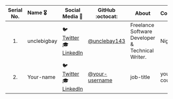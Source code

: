 
|    Serial No.    |      Name :medal_military:    |     Social Media :wave:    | GitHub :octocat: | About | Country |
|:-------------:|:-------------------|------------------|---------------|---------------|---------------|
| 1. | unclebigbay | :bird: [Twitter](https://twitter.com/unclebigbay143) <br>:mortar_board: [LinkedIn](https://www.linkedin.com/in/unclebigbay/) | [@unclebay143](https://github.com/unclebay143/)  | Freelance Software Developer & Technical Writer. | Nigeria |
| 2. | Your-name       | :bird: [Twitter](https://twitter.com/Kashish_121) <br>:mortar_board: [LinkedIn](https://www.linkedin.com/in/your-linkedin/) | [@your-username](https://github.com/your-username/) | job-title | your country |
